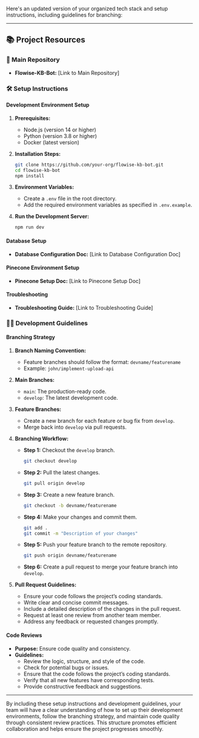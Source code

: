 Here's an updated version of your organized tech stack and setup instructions, including guidelines for branching:

---

## 📚 Project Resources

### 💾 Main Repository
- **Flowise-KB-Bot:** [Link to Main Repository]

### 🛠️ Setup Instructions

#### Development Environment Setup
1. **Prerequisites:**
   - Node.js (version 14 or higher)
   - Python (version 3.8 or higher)
   - Docker (latest version)

2. **Installation Steps:**
   ```bash
   git clone https://github.com/your-org/flowise-kb-bot.git
   cd flowise-kb-bot
   npm install
   ```

3. **Environment Variables:**
   - Create a `.env` file in the root directory.
   - Add the required environment variables as specified in `.env.example`.

4. **Run the Development Server:**
   ```bash
   npm run dev
   ```

#### Database Setup
- **Database Configuration Doc:** [Link to Database Configuration Doc]

#### Pinecone Environment Setup
- **Pinecone Setup Doc:** [Link to Pinecone Setup Doc]

#### Troubleshooting
- **Troubleshooting Guide:** [Link to Troubleshooting Guide]

### 🧑‍💻 Development Guidelines

#### Branching Strategy
1. **Branch Naming Convention:**
   - Feature branches should follow the format: `devname/featurename`
   - Example: `john/implement-upload-api`
   
2. **Main Branches:**
   - `main`: The production-ready code.
   - `develop`: The latest development code.

3. **Feature Branches:**
   - Create a new branch for each feature or bug fix from `develop`.
   - Merge back into `develop` via pull requests.

4. **Branching Workflow:**
   - **Step 1:** Checkout the `develop` branch.
     ```bash
     git checkout develop
     ```
   - **Step 2:** Pull the latest changes.
     ```bash
     git pull origin develop
     ```
   - **Step 3:** Create a new feature branch.
     ```bash
     git checkout -b devname/featurename
     ```
   - **Step 4:** Make your changes and commit them.
     ```bash
     git add .
     git commit -m "Description of your changes"
     ```
   - **Step 5:** Push your feature branch to the remote repository.
     ```bash
     git push origin devname/featurename
     ```
   - **Step 6:** Create a pull request to merge your feature branch into `develop`.

5. **Pull Request Guidelines:**
   - Ensure your code follows the project’s coding standards.
   - Write clear and concise commit messages.
   - Include a detailed description of the changes in the pull request.
   - Request at least one review from another team member.
   - Address any feedback or requested changes promptly.

#### Code Reviews
- **Purpose:** Ensure code quality and consistency.
- **Guidelines:**
  - Review the logic, structure, and style of the code.
  - Check for potential bugs or issues.
  - Ensure that the code follows the project’s coding standards.
  - Verify that all new features have corresponding tests.
  - Provide constructive feedback and suggestions.

---

By including these setup instructions and development guidelines, your team will have a clear understanding of how to set up their development environments, follow the branching strategy, and maintain code quality through consistent review practices. This structure promotes efficient collaboration and helps ensure the project progresses smoothly.